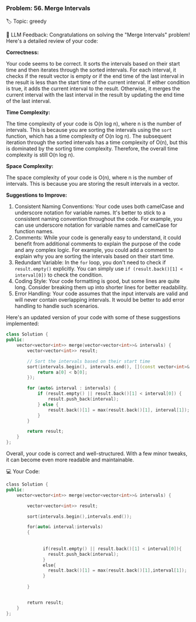 
### Problem: 56. Merge Intervals

🏷 Topic: greedy

🤖 LLM Feedback:
Congratulations on solving the "Merge Intervals" problem! Here's a detailed review of your code:

**Correctness:**

Your code seems to be correct. It sorts the intervals based on their start time and then iterates through the sorted intervals. For each interval, it checks if the result vector is empty or if the end time of the last interval in the result is less than the start time of the current interval. If either condition is true, it adds the current interval to the result. Otherwise, it merges the current interval with the last interval in the result by updating the end time of the last interval.

**Time Complexity:**

The time complexity of your code is O(n log n), where n is the number of intervals. This is because you are sorting the intervals using the `sort` function, which has a time complexity of O(n log n). The subsequent iteration through the sorted intervals has a time complexity of O(n), but this is dominated by the sorting time complexity. Therefore, the overall time complexity is still O(n log n).

**Space Complexity:**

The space complexity of your code is O(n), where n is the number of intervals. This is because you are storing the result intervals in a vector.

**Suggestions to Improve:**

1. Consistent Naming Conventions: Your code uses both camelCase and underscore notation for variable names. It's better to stick to a consistent naming convention throughout the code. For example, you can use underscore notation for variable names and camelCase for function names.
2. Comments: While your code is generally easy to understand, it could benefit from additional comments to explain the purpose of the code and any complex logic. For example, you could add a comment to explain why you are sorting the intervals based on their start time.
3. Redundant Variable: In the `for` loop, you don't need to check if `result.empty()` explicitly. You can simply use `if (result.back()[1] < interval[0])` to check the condition.
4. Coding Style: Your code formatting is good, but some lines are quite long. Consider breaking them up into shorter lines for better readability.
5. Error Handling: Your code assumes that the input intervals are valid and will never contain overlapping intervals. It would be better to add error handling to handle such scenarios.

Here's an updated version of your code with some of these suggestions implemented:

```cpp
class Solution {
public:
    vector<vector<int>> merge(vector<vector<int>>& intervals) {
        vector<vector<int>> result;

        // Sort the intervals based on their start time
        sort(intervals.begin(), intervals.end(), [](const vector<int>& a, const vector<int>& b) {
            return a[0] < b[0];
        });

        for (auto& interval : intervals) {
            if (result.empty() || result.back()[1] < interval[0]) {
                result.push_back(interval);
            } else {
                result.back()[1] = max(result.back()[1], interval[1]);
            }
        }

        return result;
    }
};
```

Overall, your code is correct and well-structured. With a few minor tweaks, it can become even more readable and maintainable.

💻 Your Code:
```cpp
class Solution {
public:
    vector<vector<int>> merge(vector<vector<int>>& intervals) {

        vector<vector<int>> result;

        sort(intervals.begin(),intervals.end());

        for(auto& interval:intervals)
        {
            
              
              if(result.empty() || result.back()[1] < interval[0]){
                result.push_back(interval);
              }
              else{
                result.back()[1] = max(result.back()[1],interval[1]);
              }
        
        }


        return result;
    }
};
```
